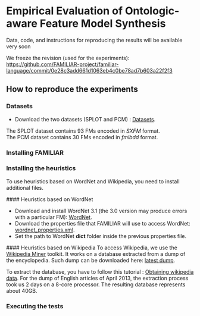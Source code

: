 # Empirical Evaluation of Ontologic-aware Feature Model Synthesis 

Data, code, and instructions for reproducing the results will be available very soon

We freeze the revision (used for the experiments):
https://github.com/FAMILIAR-project/familiar-language/commit/0e28c3add661d1063eb4c0be78ad7b603a22f2f3 

## How to reproduce the experiments

### Datasets
* Download the two datasets (SPLOT and PCM) : [Datasets](https://github.com/FAMILIAR-project/familiar-documentation/blob/master/manual/ontologicalTutorial/datasets.zip).

The SPLOT dataset contains 93 FMs encoded in _SXFM_ format.  
The PCM dataset contains 30 FMs encoded in _fmlbdd_ format.

### Installing FAMILIAR



### Installing the heuristics

To use heuristics based on WordNet and Wikipedia, you need to install additional files.

#### Heuristics based on WordNet
* Download and install WordNet 3.1 (the 3.0 version may produce errors with a particular FM): [WordNet](http://wordnet.princeton.edu/wordnet/download/current-version/).
* Download the properties file that FAMILIAR will use to access WordNet: [wordnet_properties.xml]().
* Set the path to WordNet **dict** folder inside the previous properties file.

#### Heuristics based on Wikipedia
To access Wikipedia, we use the [Wikipedia Miner](http://wikipedia-miner.cms.waikato.ac.nz/) toolkit.
It works on a database extracted from a dump of the encyclopedia. 
Such dump can be downloaded here: [latest dump](http://download.wikimedia.org/enwiki/latest/enwiki-latest-pages-articles.xml.bz2).

To extract the database, you have to follow this tutorial : [Obtaining wikipedia data](https://github.com/dnmilne/wikipediaminer/wiki/Obtaining-wikipedia-data).
For the dump of English articles of April 2013, the extraction process took us 2 days on a 8-core processor. The resulting database represents about 40GB.

### Executing the tests

